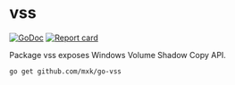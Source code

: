vss
===

[![GoDoc](https://godoc.org/github.com/mxk/go-vss?status.svg)](https://godoc.org/github.com/mxk/go-vss)
[![Report card](https://goreportcard.com/badge/github.com/mxk/go-vss)](https://goreportcard.com/report/github.com/mxk/go-vss)

Package vss exposes Windows Volume Shadow Copy API.

```
go get github.com/mxk/go-vss
```
